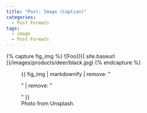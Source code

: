 ```yaml
---
title: "Post: Image (Caption)"
categories:
  - Post Formats
tags:
  - image
  - Post Formats
---
```


{% capture fig_img %}
![Foo]({{ site.baseurl }}/images/products/deer/black.jpg)
{% endcapture %}

<figure>
  {{ fig_img | markdownify | remove: "<p>" | remove: "</p>" }}
  <figcaption>Photo from Unsplash.</figcaption>
</figure>